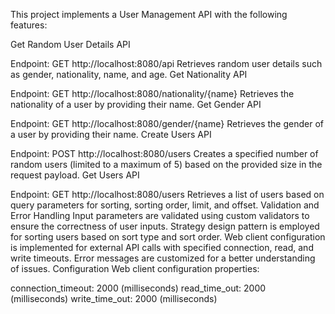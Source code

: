 This project implements a User Management API with the following features:

Get Random User Details API

Endpoint: GET http://localhost:8080/api
Retrieves random user details such as gender, nationality, name, and age.
Get Nationality API

Endpoint: GET http://localhost:8080/nationality/{name}
Retrieves the nationality of a user by providing their name.
Get Gender API

Endpoint: GET http://localhost:8080/gender/{name}
Retrieves the gender of a user by providing their name.
Create Users API

Endpoint: POST http://localhost:8080/users
Creates a specified number of random users (limited to a maximum of 5) based on the provided size in the request payload.
Get Users API

Endpoint: GET http://localhost:8080/users
Retrieves a list of users based on query parameters for sorting, sorting order, limit, and offset.
Validation and Error Handling
Input parameters are validated using custom validators to ensure the correctness of user inputs.
Strategy design pattern is employed for sorting users based on sort type and sort order.
Web client configuration is implemented for external API calls with specified connection, read, and write timeouts.
Error messages are customized for a better understanding of issues.
Configuration
Web client configuration properties:

connection_timeout: 2000 (milliseconds)
read_time_out: 2000 (milliseconds)
write_time_out: 2000 (milliseconds)
